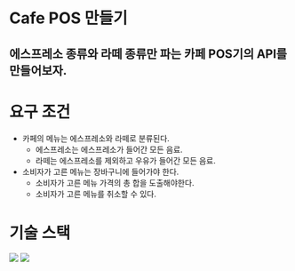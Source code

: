 # Cafe POS 만들기
에스프레소 종류와 라떼 종류만 파는 카페 POS기의 API를 만들어보자.
----

# 요구 조건

- 카페의 메뉴는 에스프레소와 라떼로 분류된다.
    - 에스프레소는 에스프레소가 들어간 모든 음료.
    - 라떼는 에스프레소를 제외하고 우유가 들어간 모든 음료.
- 소비자가 고른 메뉴는 장바구니에 들어가야 한다.
    - 소비자가 고른 메뉴 가격의 총 합을 도출해야한다.
    - 소비자가 고른 메뉴를 취소할 수 있다.

# 기술 스택
<img src="https://img.shields.io/badge/java-007396?style=for-the-badge&logo=java&logoColor=white">
<img src="https://img.shields.io/badge/spring-6DB33F?style=for-the-badge&logo=spring&logoColor=white"> 
